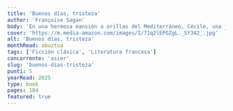 ```yaml
---
title: 'Buenos días, tristeza'
author: 'Françoise Sagan'
body: 'En una hermosa mansión a orillas del Mediterráneo, Cécile, una joven de diecisiete años, y su padre, viudo y cuarentón, pero alegre, frívolo y seductor como nadie, amante de las relaciones amorosas breves y sin consecuencias, viven felices, despreocupados, entregados a la vida fácil y placentera. No necesitan a nadie más, se bastan a si mismos en una ociosa y disipada independencia basada en la complicidad y el respeto mutuo.'
cover: 'https://m.media-amazon.com/images/I/71q2lEPGZgL._SY342_.jpg'
alt: 'Buenos días, tristeza'
monthRead: abuztua
tags: ['Ficción clásica', 'Literatura francesa']
concorrente: 'asier'
slug: 'buenos-dias-tristeza'
punti: 5
yearRead: 2025
type: book
pages: 184
featured: true
---
```

